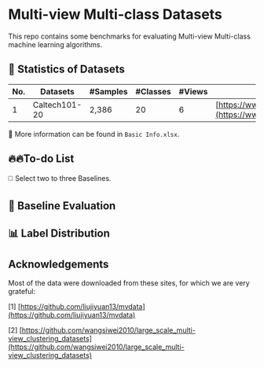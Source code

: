 # Multi-view Multi-class Datasets
This repo contains some benchmarks for evaluating Multi-view Multi-class machine learning algorithms.

## 📄 Statistics of Datasets

|No. | Datasets |#Samples | #Classes | #Views| Official URL | Tag|
|----|----|----|----|----|----|----|
|1|Caltech101-20|2,386|20|6|[https://www.vision.caltech.edu/datasets/](https://www.vision.caltech.edu/datasets/)|   |


📢 More information can be found in ``Basic Info.xlsx``.


## 🔥🔥To-do List
◻️ Select two to three Baselines.


## 🌋 Baseline Evaluation 





## 📊 Label Distribution



## Acknowledgements
Most of the data were downloaded from these sites, for which we are very grateful:

[1] [https://github.com/liujiyuan13/mvdata](https://github.com/liujiyuan13/mvdata)

[2] [https://github.com/wangsiwei2010/large_scale_multi-view_clustering_datasets](https://github.com/wangsiwei2010/large_scale_multi-view_clustering_datasets)

